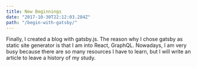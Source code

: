 ```yaml
---
title: New Beginnings
date: "2017-10-30T22:12:03.284Z"
path: "/begin-with-gatsby/"
---
```


Finally, I created a blog with gatsby.js.
The reason why I chose gatsby as static site generator is that I am into React, GraphQL.
Nowadays, I am very busy because there are so many resources I have to learn, but I will write an article to leave a history of my study.
